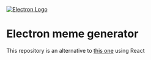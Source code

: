 [![Electron Logo](http://electron.atom.io/images/electron-logo.svg)](http://electron.atom.io/)

# Electron meme generator

This repository is an alternative to [this one](https://github.com/frinyvonnick/electron-meme-generator) using React
